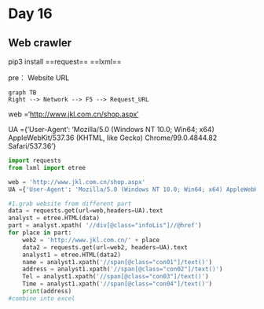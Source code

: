 # Day 16

## Web crawler

pip3 install ==request==  ==lxml==

pre： Website URL 

``` mermaid
graph TB
Right --> Network --> F5 --> Request_URL
```

web =‘http://www.jkl.com.cn/shop.aspx’

UA ={’User-Agent‘: ‘Mozilla/5.0 (Windows NT 10.0; Win64; x64) AppleWebKit/537.36 (KHTML, like Gecko) Chrome/99.0.4844.82 Safari/537.36’}

```python
import requests
from lxml import etree

web = 'http://www.jkl.com.cn/shop.aspx'
UA ={'User-Agent': 'Mozilla/5.0 (Windows NT 10.0; Win64; x64) AppleWebKit/537.36 (KHTML, like Gecko) Chrome/99.0.4844.82 Safari/537.36'}

#1.grab website from different part
data = requests.get(url=web,headers=UA).text
analyst = etree.HTML(data)
part = analyst.xpath( '//div[@class="infoLis"]//@href')
for place in part:
    web2 = 'http://www.jkl.com.cn/' + place
    data2 = requests.get(url=web2, headers=UA).text
    analyst1 = etree.HTML(data2)
    name = analyst1.xpath('//span[@class="con01"]/text()')
    address = analyst1.xpath('//span[@class="con02"]/text()')
    Tel = analyst1.xpath('//span[@class="con03"]/text()')
    Time = analyst1.xpath('//span[@class="con04"]/text()')
    print(address)
#combine into excel
```
